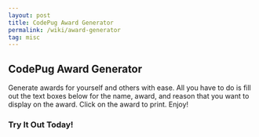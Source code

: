 ```yaml
---
layout: post
title: CodePug Award Generator
permalink: /wiki/award-generator
tag: misc
---
```


## CodePug Award Generator

Generate awards for yourself and others with ease.  All you have to do is fill out the text boxes below for the name, award, and reason that you want to display on the award.  Click on the award to print.  Enjoy!

### Try It Out Today!
<html>
 <style>
            #myCanvas {
                border: solid 1px #000;
                background-color: #fff;
            }
            
            canvas {
                zoom: 65%;
            }
            div.row label {
                width: 5em;
                display: inline-block;
                text-align: right;
            }
            div.row {
                margin-bottom: .5em;   
            }
            @media print {
                canvas,
                body,
                html,div.page {
                    border: 0 !important;
                    padding: 0 !important;
                    margin: 0 !important;
                    background: none !important;
                }
                .controls, div.navbar,h2,h4,p {
                    display:none;   
                }
                canvas {
                    zoom: 140%;
                }
            }
        </style>
    <script src="/downloads/codePugGameLib.js"></script>
    <div class="controls">
        <div class="row">
            <label>Name: </label>
            <input type="text" id="name" value="Pip the Pug" onkeyup="update();">
        </div>
        <div class="row">
            <label>Award: </label>
            <input type="text" id="award" value="Smartest Dog" onkeyup="update();">
        </div>
        <div class="row">
            <label>Reason: </label>
            <input type="text" id="reason" value="Setting up an pretty cool web site" onkeyup="update();">
        </div>
    </div>
        <a href="javascript:window.print();" style="border: 0;">
            <canvas id="myCanvas" width="612" height="792"></canvas>
        </a>
        <script>
            var awt = new AWT();
            awt.init('myCanvas', paint, false);
            function update(){
                awt.repaint();   
            }
            function paint() {
                awt.drawRect(18, 18, 572, 754, '#0000ff', '#0000ff', 3, 18, false, true);
                awt.drawCircle(108, 162, 80, '#0000ff');
                awt.drawLine(150, 665, 570, 665, '#000', 1);
                awt.drawLine(159, 700, 159, 750, '#000', 1);

                awt.drawString("Code", 45, 110, '#ffffff', '37', false);
                awt.drawString("Pug", 64, 156, '#ffffff', '37', false);
                awt.drawString("Acknowledges", 198, 140, '#000000', '37', false);
                awt.drawString('THIS AWARD IS PRESENTED TO:', 157, 404, '#000000', '16', true);

                awt.drawString(new Date().toStringMMMDDYYYY(), 45, 651, '#000000', '11');
                awt.drawString('From our team!', 570, 668, '#000000', 11,false,false,'right');

                awt.drawString('Be Recognized Today', 45, 715, '#0000ff', 11, false, 120);
                awt.drawString('Thank you for providing outstanding service and commitment as part of the team.  Your contribution paved the way for the success of our effort.', 175, 715, '#0000ff', 7,false,400);

                var map = [];
                var params = ("" + window.location).replace('?', '&').split('&');
                for (i = 1; i < params.length; i++) {
                    map[params[i].split('=')[0]] = unescape(params[i].split('=')[1]);
                }
                var name = document.getElementById('name').value; //map['name'].replace(/\+/g, ' ')
                var award = document.getElementById('award').value; //map['award'].replace(/\+/g, ' ')
                var reason = document.getElementById('reason').value;//map['accomplishment'].replace(/\+/g, ' ')
                if (reason && reason.length > 0){
                                awt.drawString('IN RECOGNITION OF', 205, 505, '#000000', '16', true);
                }
                awt.drawString(name, 274, 437, '#000000', '37', true);
                awt.drawString(award, 50, 280, '#000000', '37', true, true);
                awt.drawString(reason, 274, 547, '#000000', '15', true);
            }
        </script>
</html>